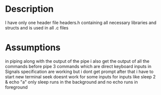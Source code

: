 # Description
I have only one header file headers.h containing all necessary libraries and structs and is used in all .c files

# Assumptions

in piping along with the output of the pipe i also get the output of all the commands before pipe
3 commands which are direct keyboard inputs in Signals specification are working but i dont get prompt after that i have to start new terminal
seek doesnt work for some inputs
for inputs like sleep 2 & echo "a" only sleep runs in the background and no echo runs in foreground

